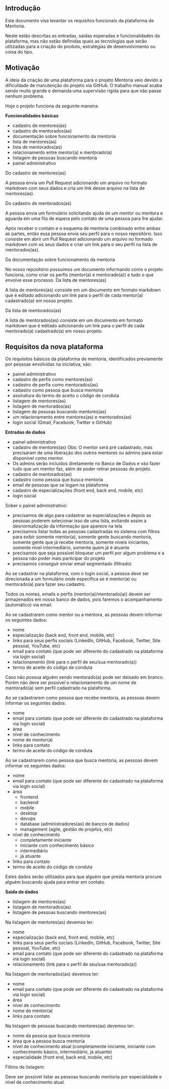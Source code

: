 ## Introdução

Este documento visa levantar os requisitos funcionais da plataforma de Mentoria.

Neste estão descritas as entradas, saídas esperadas e funcionalidades da plataforma, mas não estão definidas quais as tecnologias que serão utilizadas para a criação do produto, estratégias de desenvolvimento ou coisa do tipo.

## Motivação

A ideia da criação de uma plataforma para o projeto Mentoria veio devido a dificuldade de manutenção do projeto via GitHub. O trabalho manual acaba sendo muito grande e demanda uma supervisão rígida para que não passe nenhum problema.

Hoje o projeto funciona da seguinte maneira:

**Funcionalidades básicas**

* cadastro de mentores(as)
* cadastro de mentorados(as)
* documentação sobre funcionamento da mentoria
* lista de mentores(as)
* lista de mentorados(as)
* relacionamento entre mentor(a) e mentorado(a)
* listagem de pessoas buscando mentoria
* painel administrativo

Do cadastro de mentores(as)

A pessoa envia um Pull Request adicionando um arquivo no formato markdown com seus dados e cria um link desse arquivo na lista de mentores(as).

Do cadastro de mentorados(as)

A pessoa envia um formulário solicitando ajuda de um mentor ou mentora e aguarda em uma fila de espera pelo contato de uma pessoa para lhe ajudar.

Após receber o contato e o esquema de mentoria combinado entre ambas as partes, então essa pessoa envia seu perfil para o nosso repositório. Isso consiste em abrir um Pull Request adicionando um arquivo no formado markdown com os seus dados e criar um link para o seu perfil na lista de mentorados(as).

Da documentação sobre funcionamento da mentoria

No nosso repositório possuímos um documento informando como o projeto funciona, como criar os perfis (mentor(a) e mentorado(a)) e tudo o que envolve esse processo.
Da lista de mentores(as)

A lista de mentores(as) consiste em um documento em formato markdown que é editado adicionando um link para o perfil de cada mentor(a) cadastrado(a) em nosso projeto.

Da lista de mentorados(as)

A lista de mentorados(as) consiste em um documento em formato markdown que é editado adicionando um link para o perfil de cada mentorado(a) cadastrado(a) em nosso projeto.

## Requisitos da nova plataforma

Os requisitos básicos da plataforma de mentoria, identificados previamente por pessoas envolvidas na iniciativa, são:

* painel administrativo
* cadastro de perfis como mentores(as)
* cadastro de perfis como mentorados(as)
* cadastro como pessoa que busca mentoria
* assinatura do termo de aceito o código de conduta
* listagem de mentores(as)
* listagem de mentorados(as)
* listagem de pessoas buscando mentores(as)
* um relacionamento entre mentores(as) e mentorados(as)
* login social (Gmail, Facebook, Twitter e GitHub)

**Entradas de dados**

* painel administrativo
* cadastro de mentores(as) Obs: O mentor será pré cadastrado, mas precisaram de uma liberação dos outros mentores ou admins para estar disponível como mentor.
* Os admins serão incluídos diretamente no Banco de Dados e vão fazer tudo que um mentor faz, além de poder retirar pessoas do projeto.
* cadastro de mentorados(as)
* cadastro como pessoa que busca mentoria
* email de pessoas que se logam na plataforma
* cadastro de especializações (front end, back end, mobile, etc)
* login social

Sober o  painel administrativo:

* precisamos de algo para cadastrar as especializações e depois as pessoas poderem selecionar isso de uma lista, evitando assim a desnormalização da informação que aparece na tela
* precisamos listar todas as pessoas cadastradas no sistema com filtros para exibir somente mentor(a), somente gente buscando mentoria, somente gente que já recebe mentoria, somente níveis iniciantes, somente nível intermediário, somente quem já é atuante
* precisamos que seja possível bloquear um perfil por algum problema e a pessoa não poder mais participar do projeto
* precisamos conseguir enviar email segmentado (filtrado)

Ao se cadastrar na plataforma, com o login social, a pessoa deve ser direcionada a um formulário onde especifica se é mentor(a) ou mentorado(a) para fazer seu cadastro.

Todos os nomes, emails e perfis (mentor(a)/mentorado(a)) devem ser armazenados em nosso banco de dados, pois faremos o acompanhamento (automático) via email.

Ao se cadastrarem como mentor ou a mentora, as pessoas devem informar os seguintes dados:

* nome
* especialização (back end, front end, mobile, etc)
* links para seus perfis sociais (LinkedIn, GitHub, Facebook, Twitter, Site pessoal, YouTube, etc)
* email para contato (que pode ser diferente do cadastrado na plataforma via login social)
* relacionamento (link para o perfil de seu/sua mentorado(a))
* termo de aceite do código de conduta

Caso não possua alguém sendo mentorado(a) pode ser deixado em branco. Porém não deve ser possível o relacionamento de um nome de mentorado(a) sem perfil cadastrado na plataforma.

Ao se cadastrarem como pessoa que recebe mentoria, as pessoas devem informar os seguintes dados:

* nome
* email para contato (que pode ser diferente do cadastrado na plataforma via login social)
* área
* nível de conhecimento
* nome de mentor(a)
* links para contato
* termo de aceite do código de conduta

Ao se cadastrarem como pessoa que busca mentoria, as pessoas devem informar os seguintes dados:

* nome
* email para contato (que pode ser diferente do cadastrado na plataforma via login social)
* área
	- frontend
	- backend
	- mobile
	- desktop
	- devops
	- database (administradores(as) de bancos de dados)
	- management (agile, gestão de projetos, etc)
* nível de conhecimento
	- completamente iniciante
	- iniciante com conhecimento básico
	- intermediário
	- já atuante
* links para contato
* termo de aceite do código de conduta

Estes dados serão utilizados para que alguém que presta mentoria procure alguém buscando ajuda para entrar em contato.

**Saida de dados**

* listagem de mentores(as)
* listagem de mentorados(as)
* listagem de pessoas buscando mentores(as)

Na listagem de mentores(as) devemos ter:

* nome
* especialização (back end, front end, mobile, etc)
* links para seus perfis sociais (LinkedIn, GitHub, Facebook, Twitter, Site pessoal, YouTube, etc)
* email para contato (que pode ser diferente do cadastrado na plataforma via login social)
* relacionamento (link para o perfil de seu/sua mentorado(a))

Na listagem de mentorados(as) devemos ter:

* nome
* email para contato (que pode ser diferente do cadastrado na plataforma via login social)
* área
* nível de conhecimento
* nome de mentor(a)
* links para contato

Na listagem de pessoas buscando mentores(as) devemos ter:

* nome da pessoa que busca mentoria
* área que a pessoa busca mentoria
* nível de conhecimento atual (completamente iniciante, iniciante com conhecimento básico, intermediário, já atuante)
* especialidade (front end, back end, mobile, etc)

Filtros de listagem:

Deve ser possível listar as pessoas buscando mentoria por especialidade e nível de conhecimento atual.
